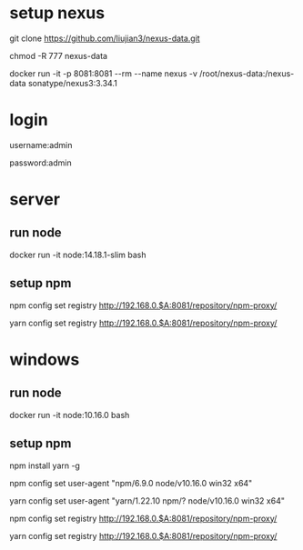# setup nexus
git clone https://github.com/liujian3/nexus-data.git

chmod -R 777 nexus-data

docker run -it -p 8081:8081 --rm --name nexus -v /root/nexus-data:/nexus-data sonatype/nexus3:3.34.1

# login
username:admin

password:admin

# server
## run node
docker run -it node:14.18.1-slim bash

## setup npm
npm config set registry http://192.168.0.$A:8081/repository/npm-proxy/

yarn config set registry http://192.168.0.$A:8081/repository/npm-proxy/

# windows
## run node
docker run -it node:10.16.0 bash

## setup npm
npm install yarn -g

npm config set user-agent "npm/6.9.0 node/v10.16.0 win32 x64"

yarn config set user-agent "yarn/1.22.10 npm/? node/v10.16.0 win32 x64"

npm config set registry http://192.168.0.$A:8081/repository/npm-proxy/

yarn config set registry http://192.168.0.$A:8081/repository/npm-proxy/

